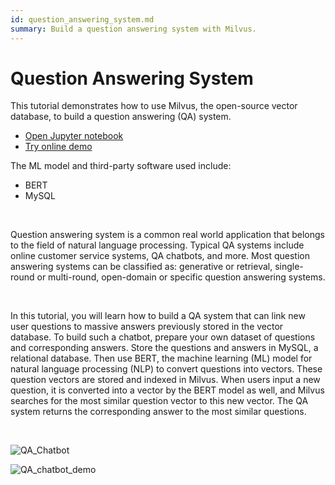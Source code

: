```yaml
---
id: question_answering_system.md
summary: Build a question answering system with Milvus.  
---
```


# Question Answering System 

This tutorial demonstrates how to use Milvus, the open-source vector database, to build a question answering (QA) system.
- [Open Jupyter notebook](https://github.com/towhee-io/examples/tree/main/nlp/question_answering)
- [Try online demo](https://milvus.io/milvus-demos/)

The ML model and third-party software used include:
- BERT
- MySQL

</br>

Question answering system is a common real world application that belongs to the field of natural language processing. Typical QA systems include online customer service systems, QA chatbots, and more. Most question answering systems can be classified as: generative or retrieval, single-round or multi-round, open-domain or specific question answering systems.

</br>

In this tutorial, you will learn how to build a QA system that can link new user questions to massive answers previously stored in the vector database. To build such a chatbot, prepare your own dataset of questions and corresponding answers. Store the questions and answers in MySQL, a relational database. Then use BERT, the machine learning (ML) model for natural language processing (NLP) to convert questions into vectors. These question vectors are stored and indexed in Milvus.  When users input a new question, it is converted into a vector by the BERT model as well, and Milvus searches for the most similar question vector to this new vector. The QA system returns the corresponding answer to the most similar questions.

</br>

![QA_Chatbot](../../../assets/qa_chatbot.png "Workflow of a QA chatbot.")


![QA_chatbot_demo](../../../assets/qa_chatbot_demo.png "Demo of a QA chatbot.")


